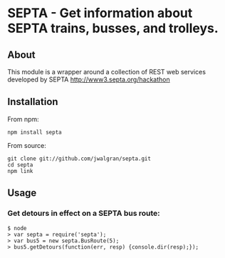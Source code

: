# SEPTA - Get information about SEPTA trains, busses, and trolleys.

## About

This module is a wrapper around a collection of REST web services developed by
SEPTA http://www3.septa.org/hackathon

## Installation

From npm:

    npm install septa

From source:

    git clone git://github.com/jwalgran/septa.git 
    cd septa
    npm link

## Usage

### Get detours in effect on a SEPTA bus route:

    $ node
    > var septa = require('septa');
    > var bus5 = new septa.BusRoute(5);
    > bus5.getDetours(function(err, resp) {console.dir(resp);});
    